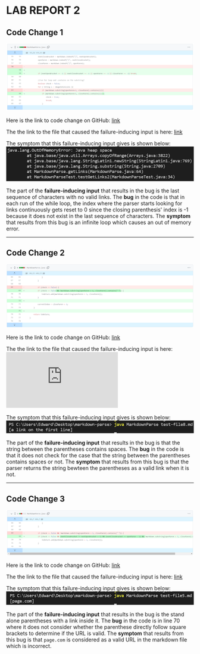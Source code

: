 # LAB REPORT 2

## Code Change 1

![Image](./images/test2issue.png)

Here is the link to code change on GitHub: [link](https://github.com/EddieJ03/markdown-parse/commit/d4d957868986111536c6dfca88949eb8256d6d29)

The the link to the file that caused the failure-inducing input is here: [link](./test-file2.md)

The symptom that this failure-inducing input gives is shown below:
![Image](./images/showissuetest2.png)

The part of the **failure-inducing input** that results in the bug is the last sequence of characters with no valid links. The **bug** in the code is that in each run of the while loop, the index where the parser starts looking for links continuously gets reset to 0 since the closing parenthesis' index is -1 because it does not exist in the last sequence of characters. The **symptom** that results from this bug is an infinite loop which causes an out of memory error. 

---

## Code Change 2

![Image](./images/test8issue.png)

Here is the link to code change on GitHub: [link](https://github.com/EddieJ03/markdown-parse/commit/3d7fafa13d1632f54216240579a00f47b818a3a3)

The the link to the file that caused the failure-inducing input is here: ![file](https://raw.githubusercontent.com/EddieJ03/markdown-parse/main/test-file8.md)

The symptom that this failure-inducing input gives is shown below:
![Image](./images/showissuetest8.png)

The part of the **failure-inducing input** that results in the bug is that the string between the parentheses contains spaces. The **bug** in the code is that it does not check for the case that the string between the parentheses contains spaces or not. The **symptom** that results from this bug is that the parser returns the string bewteen the parentheses as a valid link when it is not.

---

## Code Change 3

![Image](./images/test5issue.png)

Here is the link to code change on GitHub: [link](https://github.com/EddieJ03/markdown-parse/commit/9d484ecab8eed4f9a8b32db44eb6a5cf302dd54b)

The the link to the file that caused the failure-inducing input is here: [link](https://raw.githubusercontent.com/EddieJ03/markdown-parse/main/test-file5.md)

The symptom that this failure-inducing input gives is shown below:
![Image](./images/showissuetest5.png)

The part of the **failure-inducing input** that results in the bug is the stand alone parentheses with a link inside it. The **bug** in the code is in line 70 where it does not consider whether the parenthese directly follow square brackets to determine if the URL is valid. The **symptom** that results from this bug is that `page.com` is considered as a valid URL in the markdown file which is incorrect.
